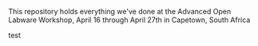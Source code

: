 This repository holds everything we've done at the Advanced Open Labware Workshop, April 16 through April 27th in Capetown, South Africa

test
